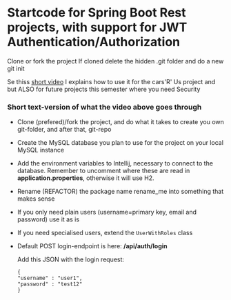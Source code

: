 # Startcode for Spring Boot Rest projects, with support for JWT Authentication/Authorization

Clone or fork the project
If cloned delete the hidden .git folder and do a new git init

Se thiss [short video](https://www.youtube.com/watch?v=aISFmtX-vfA)
I explains how to use it for the cars'R' Us project and but ALSO for future projects this semester where you need Security

### Short text-version of what the video above goes through
- Clone (prefered)/fork the project, and do what it takes to create you own git-folder, and after that, git-repo
- Create the MySQL database you plan to use for the project on your local MySQL instance
- Add the environment variables to Intellij, necessary to connect to the database. Remember to uncomment where these are read in **application.properties**, otherwise it will use H2.
- Rename (REFACTOR) the package name rename_me into something that makes sense
- If you only need plain users (username=primary key, email and password) use it as is
- If you need specialised users, extend the `UserWithRoles` class
- Default POST login-endpoint is here: **/api/auth/login**
  
  Add this JSON with the login request:
  ```
  {
  "username" : "user1",
  "password" : "test12"
  }
  ```
